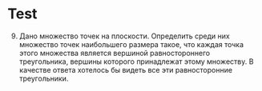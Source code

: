 # Test

9. Дано множество точек на плоскости. Определить среди них множество точек
наибольшего размера такое, что каждая точка этого множества является вершиной
равностороннего треугольника, вершины которого принадлежат этому множеству.
В качестве ответа хотелось бы видеть все эти равносторонние треугольники.